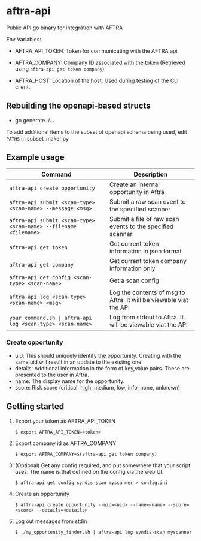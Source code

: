 # aftra-api

Public API go binary for integration with AFTRA

Env Variables:

- AFTRA_API_TOKEN: Token for communicating with the AFTRA api
- AFTRA_COMPANY: Company ID associated with the token (Retrieved using `aftra-api get token company`)

- AFTRA_HOST: Location of the host. Used during testing of the CLI client.

## Rebuilding the openapi-based structs

- go generate ./...

To add additional items to the subset of openapi schema being used, edit `PATHS` in subset_maker.py

## Example usage

| Command                                                          | Description                                                        |
| ---------------------------------------------------------------- | -------------------------------------------------------------------|
| `aftra-api create opportunity`                                   | Create an internal opportunity in Aftra                            |
| `aftra-api submit <scan-type> <scan-name> --message <msg>`       | Submit a raw scan event to the specified scanner                   |
| `aftra-api submit <scan-type> <scan-name> --filename <filename>` | Submit a file of raw scan events to the specified scanner          |
| `aftra-api get token`                                            | Get current token information in json format                       |
| `aftra-api get company`                                          | Get current token company information only                         |
| `aftra-api get config <scan-type> <scan-name> `                  | Get a scan config                                                  |
| `aftra-api log <scan-type> <scan-name> <msg>`                    | Log the contents of msg to Aftra. It will be viewable viat the API |
| `your_command.sh \| aftra-api log <scan-type> <scan-name>`       | Log from stdout to Aftra. It will be viewable viat the API         |

### Create opportunity

- uid: This should uniquely identify the opportunity. Creating with the same uid will result
  in an update to the existing one.
- details: Additional information in the form of key,value pairs. These are presented to the user in Aftra.
- name: The display name for the opportunity.
- score: Risk score (critical, high, medium, low, info, none, unknown)

## Getting started

1.  Export your token as AFTRA_API_TOKEN

    `$ export AFTRA_API_TOKEN=<token>`

2.  Export company id as AFTRA_COMPANY

    `$ export AFTRA_COMPANY=$(aftra-api get token company)`

3.  (Optional) Get any config required, and put somewhere that your script uses. The name is that defined on the
    config via the web UI.

    `$ aftra-api get config syndis-scan myscanner > config.ini`

4.  Create an opportunity

    `$ aftra-api create opportunity --uid=<uid> --name=<name> --score=<score> --details=<details>`

5.  Log out messages from stdin

    `$ ./my_opportunity_finder.sh | aftra-api log syndis-scan myscanner`
